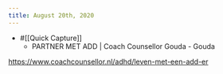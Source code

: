 ```yaml
---
title: August 20th, 2020
---
```


- #[[Quick Capture]]
	 - PARTNER MET ADD | Coach Counsellor Gouda - Gouda

https://www.coachcounsellor.nl/adhd/leven-met-een-add-er


